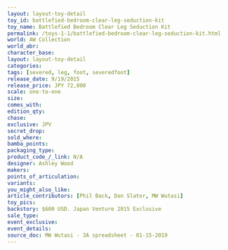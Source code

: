 ```yaml
---
layout: layout-toy-detail 
toy_id: battlefied-bedroom-clear-leg-seduction-kit
toy_name: Battlefied Bedroom Clear Leg Seduction Kit
permalink: /toys-1-1/battlefied-bedroom-clear-leg-seduction-kit.html
world: AW Collection
world_abr: 
character_base: 
layout: layout-toy-detail
categories: 
tags: [severed, leg, foot, severedfoot]
release_date: 9/19/2015
release_price: JPY 72,000 
scale: one-to-one
size: 
comes_with: 
edition_qty: 
chase: 
exclusive: JPV
secret_drop: 
sold_where: 
bamba_points: 
packaging_type: 
product_code_/_link: N/A
designer: Ashley Wood
makers: 
points_of_articulation: 
variants: 
you_might_also_like: 
article_contributors: [Phil Back, Don Slater, MW Wutasi]
toy_pics: 
backstory: $600 USD. Japan Venture 2015 Exclusive
sale_type: 
event_exclusive: 
event_details: 
source_doc: MW Wutasi - 3A spreadsheet - 01-15-2019
---
```

